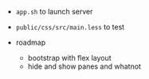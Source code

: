 + `app.sh` to launch server
+ `public/css/src/main.less` to test

+ roadmap
    + bootstrap with flex layout
    + hide and show panes and whatnot